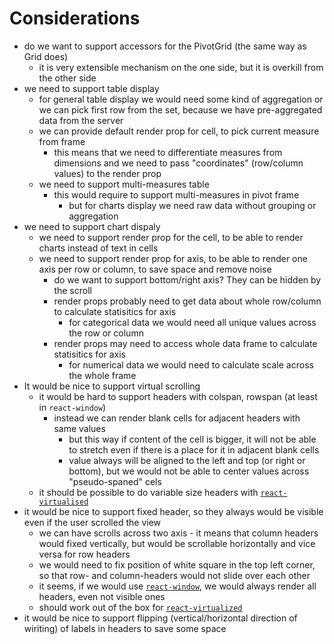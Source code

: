 # Considerations

- do we want to support accessors for the PivotGrid (the same way as Grid does)
  - it is very extensible mechanism on the one side, but it is overkill from the other side
- we need to support table display
  - for general table display we would need some kind of aggregation or we can pick first row from the set, because we have pre-aggregated data from the server
  - we can provide default render prop for cell, to pick current measure from frame
    - this means that we need to differentiate measures from dimensions and we need to pass "coordinates" (row/column values) to the render prop
  - we need to support multi-measures table
    - this would require to support multi-measures in pivot frame
      - but for charts display we need raw data without grouping or aggregation
- we need to support chart dispaly
  - we need to support render prop for the cell, to be able to render charts instead of text in cells
  - we need to support render prop for axis, to be able to render one axis per row or column, to save space and remove noise
    - do we want to support bottom/right axis? They can be hidden by the scroll
    - render props probably need to get data about whole row/column to calculate statisitics for axis
      - for categorical data we would need all unique values across the row or column
    - render props may need to access whole data frame to calculate statisitics for axis
      - for numerical data we would need to calculate scale across the whole frame
- It would be nice to support virtual scrolling
  - it would be hard to support headers with colspan, rowspan (at least in `react-window`)
    - instead we can render blank cells for adjacent headers with same values
      - but this way if content of the cell is bigger, it will not be able to stretch even if there is a place for it in adjacent blank cells
      - value always will be aligned to the left and top (or right or bottom), but we would not be able to center values across "pseudo-spaned" cels
  - it should be possible to do variable size headers with [`react-virtualised`](https://bvaughn.github.io/react-virtualized/#/components/Collection)
- it would be nice to support fixed header, so they always would be visible even if the user scrolled the view
  - we can have scrolls across two axis - it means that column headers would fixed vertically, but would be scrollable horizontally and vice versa for row headers
  - we would need to fix position of white square in the top left corner, so that row- and column-headers would not slide over each other
  - it seems, if we would use [`react-window`](https://codesandbox.io/s/0mk3qwpl4l), we would always render all headers, even not visible ones
  - should work out of the box for [`react-virtualized`](https://bvaughn.github.io/react-virtualized/#/components/MultiGrid)
- it would be nice to support flipping (vertical/horizontal direction of wiriting) of labels in headers to save some space
